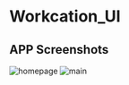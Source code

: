 # Workcation_UI

## APP Screenshots

![homepage](https://github.com/Pranjil97/Workcation_UI/assets/109173457/95f6309a-8089-4ae9-ae41-1ba06af9ac20)
![main](https://github.com/Pranjil97/Workcation_UI/assets/109173457/2f289e25-04df-4ab9-bc63-882a46fd6c23)
